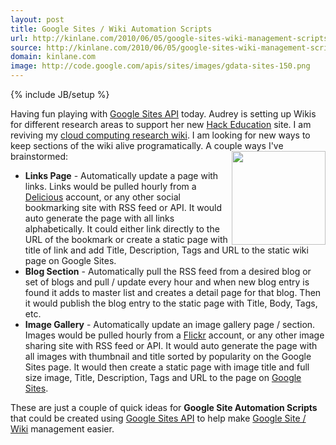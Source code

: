 ```yaml
---
layout: post
title: Google Sites / Wiki Automation Scripts
url: http://kinlane.com/2010/06/05/google-sites-wiki-management-scripts/
source: http://kinlane.com/2010/06/05/google-sites-wiki-management-scripts/
domain: kinlane.com
image: http://code.google.com/apis/sites/images/gdata-sites-150.png
---
```

{% include JB/setup %}

<p>
     Having fun playing with <a href="http://code.google.com/apis/sites/">Google Sites API</a> today. Audrey is setting up Wikis for different research areas to support her new <a href="http://www.hackeducation.com/">Hack Education</a> site. I am reviving my <a href="http://cloud.kinlane.com">cloud computing research wiki</a>. I am looking for new ways to keep sections of the wiki alive programatically. A couple ways I've brainstormed:<img class="alignnone c1" title="Google Sites" src="http://code.google.com/apis/sites/images/gdata-sites-150.png" alt="" width="150" height="150" align="right" />
</p>
<ul class="mainlist">
     <li>
          <strong>Links Page</strong> - Automatically update a page with links. Links would be pulled hourly from a <a href="http://delicious.com/">Delicious</a> account, or any other social bookmarking site with RSS feed or API. It would auto generate the page with all links alphabetically. It could either link directly to the URL of the bookmark or create a static page with title of link and add Title, Description, Tags and URL to the static wiki page on Google Sites.
     </li>
     <li>
          <strong>Blog Section</strong> - Automatically pull the RSS feed from a desired blog or set of blogs and pull / update every hour and when new blog entry is found it adds to master list and creates a detail page for that blog. Then it would publish the blog entry to the static page with Title, Body, Tags, etc.
     </li>
     <li>
          <strong>Image Gallery</strong> - Automatically update an image gallery page / section. Images would be pulled hourly from a <a href="http://www.flickr.com">Flickr</a> account, or any other image sharing site with RSS feed or API. It would auto generate the page with all images with thumbnail and title sorted by popularity on the Google Sites page. It would then create a static page with image title and full size image, Title, Description, Tags and URL to the page on <a href="http://sites.google.com">Google Sites</a>.
     </li>
</ul>
<p>
     These are just a couple of quick ideas for <strong>Google Site Automation Scripts</strong> that could be created using <a href="http://code.google.com/apis/sites/">Google Sites API</a> to help make <a href="http://sites.google.com">Google Site / Wiki</a> management easier.
</p>